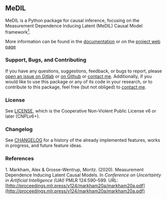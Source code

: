 ## MeDIL
MeDIL is a Python package for causal inference, focusing on the Measurement Dependence Inducing Latent (MeDIL) Causal Model framework[<sup>1</sup>](#uai_paper).

More information can be found in the [documentation](https://medil.causal.dev) or on the [project web page](https://causal.dev/project/medil)

### Support, Bugs, and Contributing
If you have any questions, suggestions, feedback, or bugs to report, please [open an issue on Gitlab](https://gitlab.com/alex-markham/medil/issues/new) or [on Github](https://github.com/neuroinfo19/medil/issues/new) or [contact me](https://causal.dev/#contact).
Additionally, if you would like to use this package or any of its code in your research, or to contribute to this package, feel free (but not obliged) to [contact me](https://causal.dev/#contact).

### License
See [LICENSE](https://gitlab.com/alex-markham/medil/blob/master/LICENSE.txt), which is the Cooperative Non-Violent Public License v6 or later (CNPLv6+).

### Changelog
See [CHANGELOG](https://gitlab.com/alex-markham/medil/blob/master/CHANGELOG.md) for a history of the already implemented features, works in progress, and future feature ideas.

### References
<a name="uai_paper"> 1.</a> Markham, Alex & Grosse-Wentrup, Moritz. (2020). Measurement Dependence Inducing Latent Causal Models. In *Conference on Uncertainty in Artificial Intelligence (UAI)* PMLR 124:590&ndash;599. URL: [http://proceedings.mlr.press/v124/markham20a/markham20a.pdf](http://proceedings.mlr.press/v124/markham20a/markham20a.pdf)
